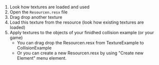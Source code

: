 1. Look how textures are loaded and used
1. Open the `Resourcen.resx` file
1. Drag drop another texture
1. Load this texture from the resource (look how existing textures are loaded)
1. Apply textures to the objects of your finidhed collision example (or your game)
	* You can drag drop the Resourcen.resx from TextureExample to CollisionExample
	* Or you can create a new Resourcen.resx by using "Create new Element" menu element.